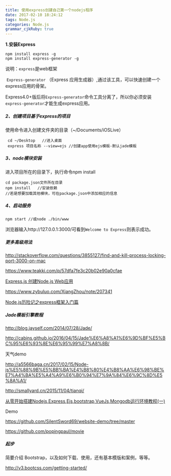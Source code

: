 ```yaml
---
title: 使用express创建自己第一个nodejs程序
date: 2017-02-10 18:24:12
tags: Node.js
categories: Node.js
grammar_cjkRuby: true
---
```


**1.安装Express**

```
npm install express -g
npm install express-generator -g
```

说明：`express`是web框架

​	`Express-generator` （Express 应用生成器）,通过该工具，可以快速创建一个express应用的骨架。

​    Express4.0+版后将`Express-generator`命令工具分离了，所以你必须安装`express-generator`才能生成express应用。



##### 2、创建项目基于express的项目

使用命令进入创建文件夹的目录（~/Documents/iOSLive）

```
 cd ~/Desktop 	//进入桌面
 express 项目名称 --view=ejs //创建app使用ejs模板-默认jade模板
```



##### 3、node模块安装

 进入项目所在的目录下，执行命令npm install

```
cd package.json文件所在目录
npm install   //安装依赖
//若是想要加载其他模块，可在package.json中添加相应的信息
```



##### 4、启动服务

```
npm start //或node ./bin/www
```

浏览器输入http://127.0.0.1:3000/可看到`Welcome to Express`则表示成功。





##### 更多高级用法

http://stackoverflow.com/questions/3855127/find-and-kill-process-locking-port-3000-on-mac

https://www.teakki.com/p/57dfa7fe3c20b02e90a0cfae

[Express.js 创建Node.js Web应用](https://itbilu.com/nodejs/npm/EJUJrGVsg.html)

https://www.zybuluo.com/XiangZhou/note/207341

 [Node.js历险记之express框架入门篇](http://jishu.y5y.com.cn/gamer_gyt/article/details/60151783)



##### Jade模板引擎教程

http://blog.jayself.com/2014/07/28/Jade/

http://cabins.github.io/2016/04/15/Jade%E6%A8%A1%E6%9D%BF%E5%BC%95%E6%93%8E%E6%95%99%E7%A8%8B/

天气demo

http://a5566baga.cn/2017/02/15/Node-js%E5%88%9B%E5%BB%BA%E4%B8%80%E4%B8%AA%E6%98%BE%E7%A4%BA%E5%A4%A9%E6%B0%94%E7%9A%84%E6%9C%8D%E5%8A%A1/

http://smallyard.cn/2015/11/04/tianqi/



[从零开始搭建Nodejs,Express,Ejs,bootstrap,VueJs,Mongodb运行环境教程(一)](http://wiliam.me/2016/12/22/20161222132357.html)



Demo

https://github.com/SilentSword69/website-demo/tree/master

https://github.com/popingpaul/movie

##### 起步

简要介绍 Bootstrap，以及如何下载、使用，还有基本模版和案例，等等。

http://v3.bootcss.com/getting-started/